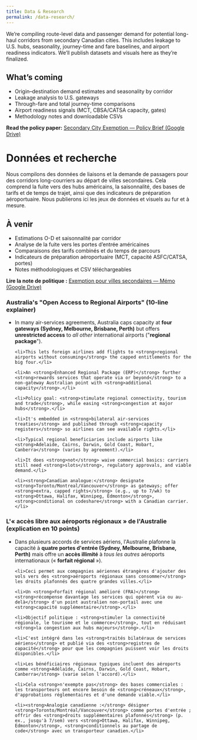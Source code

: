 ```yaml
---
title: Data & Research
permalink: /data-research/
---
```


<div class="lang-en">
  <p>We’re compiling route-level data and passenger demand for potential long-haul corridors from secondary Canadian cities. This includes leakage to U.S. hubs, seasonality, journey-time and fare baselines, and airport readiness indicators. We’ll publish datasets and visuals here as they’re finalized.</p>

  <h2>What’s coming</h2>
  <ul>
    <li>Origin–destination demand estimates and seasonality by corridor</li>
    <li>Leakage analysis to U.S. gateways</li>
    <li>Through-fare and total journey-time comparisons</li>
    <li>Airport readiness signals (MCT, CBSA/CATSA capacity, gates)</li>
    <li>Methodology notes and downloadable CSVs</li>
  </ul>

  <p><strong>Read the policy paper:</strong>
    <a href="{{ site.policy_paper_url }}" target="_blank" rel="noopener" onclick="trackPDFClick('Policy Brief', 'data-analysis')">
      Secondary City Exemption — Policy Brief (Google Drive)
    </a>

  </p>
</div>
<script>
function trackPDFClick(pdfName, sourceLocation) {
  gtag('event', 'pdf_download', {
    'pdf_name': pdfName,
    'source_location': sourceLocation,
    'link_url': event.target.href
  });
}
</script>
<div class="lang-fr">
  <h1>Données et recherche</h1>
  <p>Nous compilons des données de liaisons et la demande de passagers pour des corridors long-courriers au départ de villes secondaires. Cela comprend la fuite vers des hubs américains, la saisonnalité, des bases de tarifs et de temps de trajet, ainsi que des indicateurs de préparation aéroportuaire. Nous publierons ici les jeux de données et visuels au fur et à mesure.</p>

  <h2>À venir</h2>
  <ul>
    <li>Estimations O-D et saisonnalité par corridor</li>
    <li>Analyse de la fuite vers les portes d’entrée américaines</li>
    <li>Comparaisons des tarifs combinés et du temps de parcours</li>
    <li>Indicateurs de préparation aéroportuaire (MCT, capacité ASFC/CATSA, portes)</li>
    <li>Notes méthodologiques et CSV téléchargeables</li>
  </ul>

  <p><strong>Lire la note de politique&nbsp;:</strong>
    <a href="{{ site.policy_paper_fr_url }}" target="_blank" rel="noopener" onclick="trackPDFClick('Policy Brief FR', 'data-analysis')">
      Exemption pour villes secondaires — Mémo (Google Drive)
    </a>
  </p>
</div>
<!-- aus policy English Version -->
<div class="policy-example lang-en">
  <h3>Australia's "Open Access to Regional Airports" (10-line explainer)</h3>
  <ul>
    <li>In many air-services agreements, Australia caps capacity at <strong>four gateways (Sydney, Melbourne, Brisbane, Perth)</strong> but offers <strong>unrestricted access</strong> to <em>all other</em> international airports ("<strong>regional package</strong>").</li>
    
    <li>This lets foreign airlines add flights to <strong>regional airports without consuming</strong> the capped entitlements for the big four.</li>
    
    <li>An <strong>Enhanced Regional Package (ERP)</strong> further <strong>rewards services that operate via or beyond</strong> to a non-gateway Australian point with <strong>additional capacity</strong>.</li>
    
    <li>Policy goal: <strong>stimulate regional connectivity, tourism and trade</strong>, while easing <strong>congestion at major hubs</strong>.</li>
    
    <li>It's embedded in <strong>bilateral air-services treaties</strong> and published through <strong>capacity registers</strong> so airlines can see available rights.</li>
    
    <li>Typical regional beneficiaries include airports like <strong>Adelaide, Cairns, Darwin, Gold Coast, Hobart, Canberra</strong> (varies by agreement).</li>
    
    <li>It does <strong>not</strong> waive commercial basics: carriers still need <strong>slots</strong>, regulatory approvals, and viable demand.</li>
    
    <li><strong>Canadian analogue:</strong> designate <strong>Toronto/Montreal/Vancouver</strong> as gateways; offer <strong>extra, capped rights</strong> (e.g., up to 7/wk) to <strong>Ottawa, Halifax, Winnipeg, Edmonton</strong>, <strong>conditional on codeshare</strong> with a Canadian carrier.</li>
  </ul>
</div>

<!-- aus policy French Version -->
<div class="policy-example lang-fr">
  <h3>L'« accès libre aux aéroports régionaux » de l'Australie (explication en 10 points)</h3>
  <ul>
    <li>Dans plusieurs accords de services aériens, l'Australie plafonne la capacité à <strong>quatre portes d'entrée (Sydney, Melbourne, Brisbane, Perth)</strong> mais offre un <strong>accès illimité</strong> à <em>tous les autres</em> aéroports internationaux (« <strong>forfait régional</strong> »).</li>
    
    <li>Ceci permet aux compagnies aériennes étrangères d'ajouter des vols vers des <strong>aéroports régionaux sans consommer</strong> les droits plafonnés des quatre grandes villes.</li>
    
    <li>Un <strong>Forfait régional amélioré (FRA)</strong> <strong>récompense davantage les services qui opèrent via ou au-delà</strong> d'un point australien non-portail avec une <strong>capacité supplémentaire</strong>.</li>
    
    <li>Objectif politique : <strong>stimuler la connectivité régionale, le tourisme et le commerce</strong>, tout en réduisant <strong>la congestion aux hubs majeurs</strong>.</li>
    
    <li>C'est intégré dans les <strong>traités bilatéraux de services aériens</strong> et publié via des <strong>registres de capacité</strong> pour que les compagnies puissent voir les droits disponibles.</li>
    
    <li>Les bénéficiaires régionaux typiques incluent des aéroports comme <strong>Adélaïde, Cairns, Darwin, Gold Coast, Hobart, Canberra</strong> (varie selon l'accord).</li>
    
    <li>Cela <strong>n'exempte pas</strong> des bases commerciales : les transporteurs ont encore besoin de <strong>créneaux</strong>, d'approbations réglementaires et d'une demande viable.</li>
    
    <li><strong>Analogie canadienne :</strong> désigner <strong>Toronto/Montréal/Vancouver</strong> comme portes d'entrée ; offrir des <strong>droits supplémentaires plafonnés</strong> (p. ex., jusqu'à 7/sem) vers <strong>Ottawa, Halifax, Winnipeg, Edmonton</strong>, <strong>conditionnels au partage de code</strong> avec un transporteur canadien.</li>
  </ul>
</div>